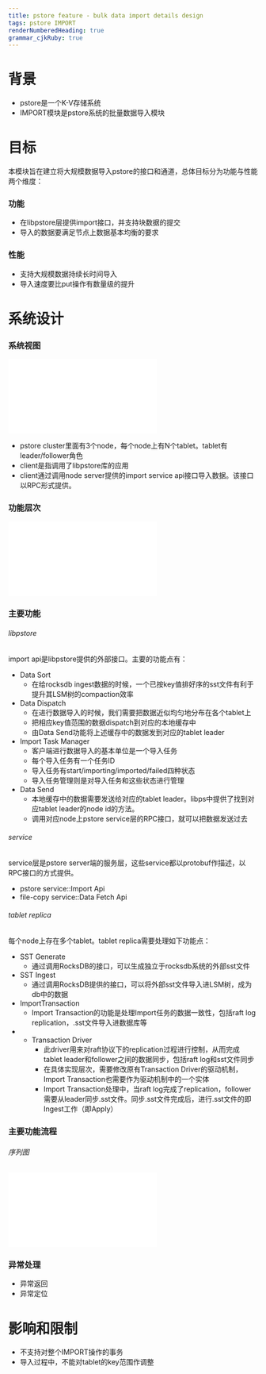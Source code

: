 ```yaml
---
title: pstore feature - bulk data import details design
tags: pstore IMPORT
renderNumberedHeading: true
grammar_cjkRuby: true
---
```

# 背景
- pstore是一个K-V存储系统
- IMPORT模块是pstore系统的批量数据导入模块


# 目标
本模块旨在建立将大规模数据导入pstore的接口和通道，总体目标分为功能与性能两个维度：
### 功能
- 在libpstore层提供import接口，并支持块数据的提交
- 导入的数据要满足节点上数据基本均衡的要求


### 性能
- 支持大规模数据持续长时间导入
- 导入速度要比put操作有数量级的提升


# 系统设计
### 系统视图

![系统视图](./attachments/1612839742194.drawio.html)

- pstore cluster里面有3个node，每个node上有N个tablet。tablet有leader/follower角色
- client是指调用了libpstore库的应用
- client通过调用node server提供的import service api接口导入数据。该接口以RPC形式提供。

### 功能层次

![功能层次图](./attachments/1612860096787.drawio.html)

### 主要功能
###### libpstore 
import api是libpstore提供的外部接口。主要的功能点有：
- Data Sort
	- 在给rocksdb ingest数据的时候，一个已按key值排好序的sst文件有利于提升其LSM树的compaction效率
- Data Dispatch
	- 在进行数据导入的时候，我们需要把数据近似均匀地分布在各个tablet上
	- 把相应key值范围的数据dispatch到对应的本地缓存中
	- 由Data Send功能将上述缓存中的数据发到对应的tablet leader
- Import Task Manager
	- 客户端进行数据导入的基本单位是一个导入任务
	- 每个导入任务有一个任务ID
	- 导入任务有start/importing/imported/failed四种状态
	- 导入任务管理则是对导入任务和这些状态进行管理
- Data Send
	- 本地缓存中的数据需要发送给对应的tablet leader。libps中提供了找到对应tablet leader的node id的方法。
	- 调用对应node上pstore service层的RPC接口，就可以把数据发送过去

###### service 
service层是pstore server端的服务层，这些service都以protobuf作描述，以RPC接口的方式提供。
- pstore service::Import Api
- file-copy service::Data Fetch Api

###### tablet replica
每个node上存在多个tablet。tablet replica需要处理如下功能点：
- SST Generate
    - 通过调用RocksDB的接口，可以生成独立于rocksdb系统的外部sst文件
- SST Ingest
	- 通过调用RocksDB提供的接口，可以将外部sst文件导入进LSM树，成为db中的数据
- ImportTransaction
	- Import Transaction的功能是处理Import任务的数据一致性，包括raft log replication，.sst文件导入进数据库等
- - Transaction Driver
	- 此driver用来对raft协议下的replication过程进行控制，从而完成tablet leader和follower之间的数据同步，包括raft log和sst文件同步
	- 在具体实现层次，需要修改原有Transaction Driver的驱动机制，Import Transaction也需要作为驱动机制中的一个实体
	- Import Transaction处理中，当raft log完成了replication，follower需要从leader同步.sst文件。同步.sst文件完成后，进行.sst文件的即Ingest工作（即Apply）

### 主要功能流程
###### 序列图

![绘图](./attachments/1614304810177.drawio.html)

### 异常处理
- 异常返回
- 异常定位
   
# 影响和限制
- 不支持对整个IMPORT操作的事务
- 导入过程中，不能对tablet的key范围作调整 
